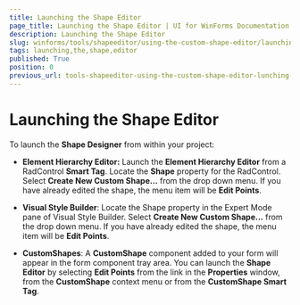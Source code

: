 ```yaml
---
title: Launching the Shape Editor
page_title: Launching the Shape Editor | UI for WinForms Documentation
description: Launching the Shape Editor
slug: winforms/tools/shapeeditor/using-the-custom-shape-editor/launching-the-shape-editor
tags: launching,the,shape,editor
published: True
position: 0
previous_url: tools-shapeeditor-using-the-custom-shape-editor-lunching-the-shape-editor
---
```


# Launching the Shape Editor

To launch the __Shape Designer__ from within your project:

* __Element Hierarchy Editor:__ Launch the __Element Hierarchy Editor__ from a RadControl __Smart Tag__. Locate the __Shape__ property for the RadControl. Select __Create New Custom Shape...__ from the drop down menu. If you have already edited the shape, the menu item will be __Edit Points__.

* __Visual Style Builder__: Locate the Shape property in the Expert Mode pane of Visual Style Builder. Select __Create New Custom Shape...__ from the drop down menu. If you have already edited the shape, the menu item will be __Edit Points__.

* __CustomShapes__: A __CustomShape__ component added to your form will appear in the form component tray area. You can launch the __Shape Editor__ by selecting __Edit Points__ from the link in the __Properties__ window, from the __CustomShape__ context menu or from the __CustomShape Smart Tag__. 
